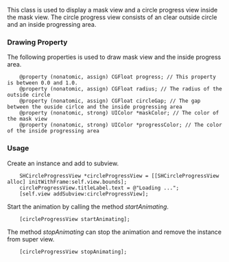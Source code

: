 This class is used to display a mask view and a circle progress view inside the mask view. The circle progress view consists of an clear outside circle and an inside progressing area.

### Drawing Property
The following properties is used to draw mask view and the inside progress area.

		@property (nonatomic, assign) CGFloat progress; // This property is between 0.0 and 1.0.
		@property (nonatomic, assign) CGFloat radius; // The radius of the outside circle
		@property (nonatomic, assign) CGFloat circleGap; // The gap between the ouside cirlce and the inside progressing area
		@property (nonatomic, strong) UIColor *maskColor; // The color of the mask view
		@property (nonatomic, strong) UIColor *progressColor; // The color of the inside progressing area

### Usage
Create an instance and add to subview.

		SHCircleProgressView *circleProgressView = [[SHCircleProgressView alloc] initWithFrame:self.view.bounds];
    	circleProgressView.titleLabel.text = @"Loading ...";
    	[self.view addSubview:circleProgressView];

Start the animation by calling the method _startAnimating_.

		[circleProgressView startAnimating];

The method _stopAnimating_ can stop the animation and remove the instance from super view. 

		[circleProgressView stopAnimating];